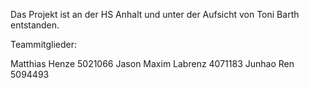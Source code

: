 Das Projekt ist an der HS Anhalt und unter der Aufsicht von Toni Barth entstanden.


Teammitglieder:

Matthias Henze 5021066 
Jason Maxim Labrenz 4071183
Junhao Ren 5094493